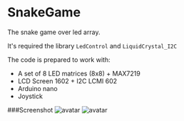 # SnakeGame
The snake game over led array.

It's required the library `LedControl` and `LiquidCrystal_I2C`

The code is prepared to work with:

* A set of 8 LED matrices (8x8) + MAX7219
* LCD Screen 1602 + I2C LCMI 602
* Arduino nano
* Joystick

###Screenshot
![avatar](http://i.imgur.com/OIMauwH.png)
![avatar](http://i.imgur.com/FfqGtz3.png)